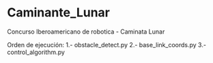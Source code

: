 # Caminante_Lunar
Concurso Iberoamericano de robotica - Caminata Lunar 

Orden de ejecución:
1.- obstacle_detect.py
2.- base_link_coords.py
3.- control_algorithm.py
